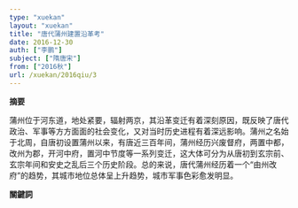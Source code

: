 ```yaml
---
type: "xuekan"
layout: "xuekan"
title: "唐代蒲州建置沿革考"
date: 2016-12-30
auth: ["李鹏"]
subject: ["隋唐宋"]
from: ["2016秋"]
url: /xuekan/2016qiu/3
---
```


**摘要**

蒲州位于河东道，地处紧要，辐射两京，其沿革变迁有着深刻原因，既反映了唐代政治、军事等方方面面的社会变化，又对当时历史进程有着深远影响。蒲州之名始于北周，自唐初设置蒲州以来，有唐近三百年间，蒲州经历兴废督府，两置中都，改州为郡，开河中府，置河中节度等一系列变迁，这大体可分为从唐初到玄宗前、玄宗年间和安史之乱后三个历史阶段。总的来说，唐代蒲州经历着一个“由州改府”的趋势，其城市地位总体呈上升趋势，城市军事色彩愈发明显。

**關鍵詞**
